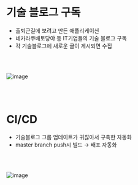 # 기술 블로그 구독
- 출퇴근길에 보려고 만든 애플리케이션
- 네카라쿠배토당야 등 IT기업들의 기술 블로그 구독 
- 각 기술블로그에 새로운 글이 게시되면 수집

<br />
<br />

![image](https://user-images.githubusercontent.com/71188307/110321314-d8edbf80-8054-11eb-97d8-a764909eb723.png)

<br />
<br />

# CI/CD
- 기술블로그 그룹 업데이트가 귀찮아서 구축한 자동화
- master branch push시 빌드 → 배포 자동화

<br />
<br />

![image](https://user-images.githubusercontent.com/71188307/110320998-70064780-8054-11eb-99ea-46a75f9628e6.png)
